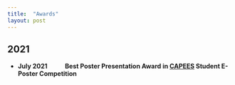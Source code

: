 ```yaml
---
title:  "Awards"
layout: post
---
```

## 2021
   - **July 2021** &#8195; &#8195; **Best Poster Presentation Award in [CAPEES](http://www.capees.org/bylaws.html) Student E-Poster Competition**
  
              
